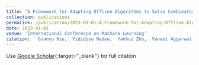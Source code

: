 ```yaml
---
title: "A Framework for Adapting Offline Algorithms to Solve Combinatorial Multi-Armed Bandit Problems with Bandit Feedback"
collection: publications
permalink: /publication/2023-01-01-A-Framework-for-Adapting-Offline-Algorithms-to-Solve-Combinatorial-Multi-Armed-Bandit-Problems-with-Bandit-Feedback
date: 2023-01-01
venue: 'International Conference on Machine Learning'
citation: ' Guanyu Nie,  Yididiya Nadew,  Yanhui Zhu,  Vaneet Aggarwal,  Christopher Quinn, &quot;A Framework for Adapting Offline Algorithms to Solve Combinatorial Multi-Armed Bandit Problems with Bandit Feedback.&quot; International Conference on Machine Learning, 2023.'
---
```

Use [Google Scholar](https://scholar.google.com/scholar?q=A+Framework+for+Adapting+Offline+Algorithms+to+Solve+Combinatorial+Multi+Armed+Bandit+Problems+with+Bandit+Feedback){:target="_blank"} for full citation
